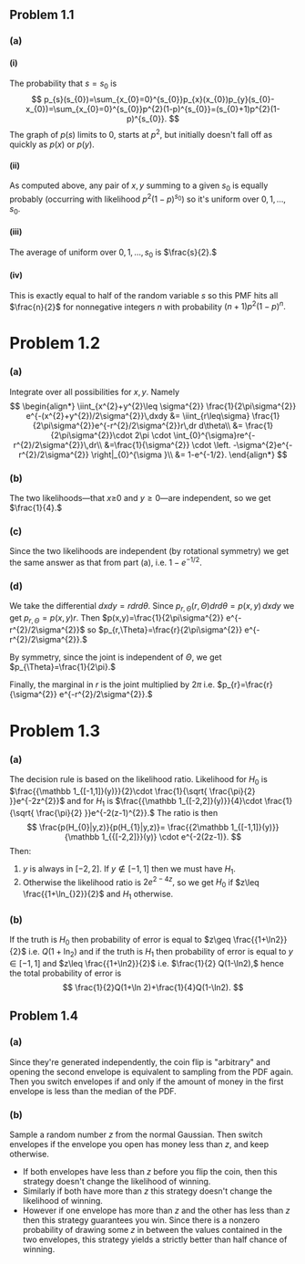 ## Problem 1.1
### (a)
#### (i)
The probability that $s=s_{0}$ is
$$
p_{s}(s_{0})=\sum_{x_{0}=0}^{s_{0}}p_{x}(x_{0})p_{y}(s_{0}-x_{0})=\sum_{x_{0}=0}^{s_{0}}p^{2}(1-p)^{s_{0}}=(s_{0}+1)p^{2}(1-p)^{s_{0}}.
$$
The graph of $p(s)$ limits to 0, starts at $p^{2},$ but initially doesn't fall off as quickly as $p(x)$ or $p(y)$.
#### (ii)
As computed above, any pair of $x,y$ summing to a given $s_{0}$ is equally probably (occurring with likelihood $p^{2}(1-p)^{s_{0}}$) so it's uniform over $0,1,\dots,s_{0}.$
#### (iii)
The average of uniform over $0,1,\dots,s_{0}$ is $\frac{s}{2}.$
#### (iv)
This is exactly equal to half of the random variable $s$ so this PMF hits all $\frac{n}{2}$ for nonnegative integers $n$ with probability $(n+1)p^{2}(1-p)^{n}.$
# Problem 1.2
### (a)
Integrate over all possibilities for $x,y$. Namely
$$
\begin{align*}
\iint_{x^{2}+y^{2}\leq \sigma^{2}} \frac{1}{2\pi\sigma^{2}} e^{-(x^{2}+y^{2})/2\sigma^{2}}\,dxdy
&= \iint_{r\leq\sigma} \frac{1}{2\pi\sigma^{2}}e^{-r^{2}/2\sigma^{2}}r\,dr d\theta\\
&= \frac{1}{2\pi\sigma^{2}}\cdot 2\pi \cdot \int_{0}^{\sigma}re^{-r^{2}/2\sigma^{2}}\,dr\\
&=\frac{1}{\sigma^{2}} \cdot \left. -\sigma^{2}e^{-r^{2}/2\sigma^{2}} \right|_{0}^{\sigma }\\
&= 1-e^{-1/2}.
\end{align*}
$$
### (b)
The two likelihoods—that $x\geq_{}0$ and $y\geq 0$—are independent, so we get $\frac{1}{4}.$
### (c)
Since the two likelihoods are independent (by rotational symmetry) we get the same answer as that from part (a), i.e. $1-e^{-1/2}.$
### (d)
We take the differential $dxdy=r dr d\theta.$ Since $p_{r,\Theta}(r,\Theta) dr d\theta=p(x,y)\,dxdy$ we get $p_{r,\Theta}=p(x,y)r.$ Then $p(x,y)=\frac{1}{2\pi\sigma^{2}} e^{-r^{2}/2\sigma^{2}}$ so $p_{r,\Theta}=\frac{r}{2\pi\sigma^{2}} e^{-r^{2}/2\sigma^{2}}.$

By symmetry, since the joint is independent of $\Theta,$ we get $p_{\Theta}=\frac{1}{2\pi}.$

Finally, the marginal in $r$ is the joint multiplied by $2\pi$ i.e. $p_{r}=\frac{r}{\sigma^{2}} e^{-r^{2}/2\sigma^{2}}.$

# Problem 1.3
### (a)
The decision rule is based on the likelihood ratio. Likelihood for $H_{0}$ is $\frac{{\mathbb 1_{[-1,1]}(y)}}{2}\cdot \frac{1}{\sqrt{ \frac{\pi}{2} }}e^{-2z^{2}}$ and for $H_{1}$ is $\frac{{\mathbb 1_{[-2,2]}(y)}}{4}\cdot \frac{1}{\sqrt{ \frac{\pi}{2} }}e^{-2(z-1)^{2}}.$ The ratio is then
$$
\frac{p(H_{0}|y,z)}{p(H_{1}|y,z)}= \frac{{2\mathbb 1_{[-1,1]}(y)}}{\mathbb 1_{{[-2,2]}}(y)} \cdot e^{-2(2z-1)}.
$$
Then:
1. $y$ is always in $[-2,2].$ If $y\not\in [-1,1]$ then we must have $H_{1}$.
2. Otherwise the likelihood ratio is $2e^{2-4z},$ so we get $H_{0}$ if $z\leq \frac{{1+\ln_{}2}}{2}$ and $H_{1}$ otherwise.
### (b)
If the truth is $H_{0}$ then probability of error is equal to $z\geq \frac{{1+\ln2}}{2}$ i.e. $Q(1+\ln_{2})$ and if the truth is $H_{1}$ then probability of error is equal to $y \in [-1,1]$ and $z\leq \frac{{1+\ln2}}{2}$ i.e. $\frac{1}{2} Q(1-\ln2),$ hence the total probability of error is
$$
\frac{1}{2}Q(1+\ln 2)+\frac{1}{4}Q(1-\ln2).
$$
## Problem 1.4
### (a)
Since they're generated independently, the coin flip is "arbitrary" and opening the second envelope is equivalent to sampling from the PDF again. Then you switch envelopes if and only if the amount of money in the first envelope is less than the median of the PDF.
### (b)
Sample a random number $z$ from the normal Gaussian. Then switch envelopes if the envelope you open has money less than $z,$ and keep otherwise.
- If both envelopes have less than $z$ before you flip the coin, then this strategy doesn't change the likelihood of winning.
- Similarly if both have more than $z$ this strategy doesn't change the likelihood of winning.
- However if one envelope has more than $z$ and the other has less than $z$ then this strategy guarantees you win.
Since there is a nonzero probability of drawing some $z$ in between the values contained in the two envelopes, this strategy yields a strictly better than half chance of winning.